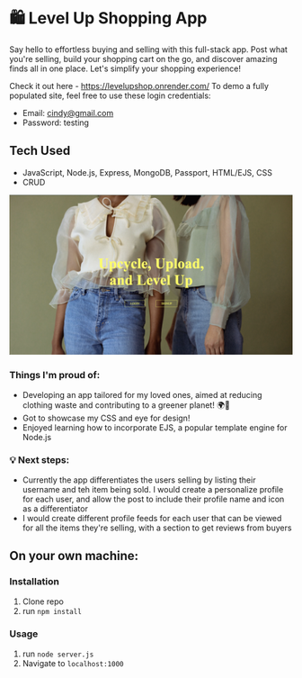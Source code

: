 # 🛍️ Level Up Shopping App

Say hello to effortless buying and selling with this full-stack app. Post what you're selling, build your shopping cart on the go, and discover amazing finds all in one place. Let's simplify your shopping experience! 

Check it out here - https://levelupshop.onrender.com/ To demo a fully populated site, feel free to use these login credentials:

- Email: cindy@gmail.com
- Password: testing

## Tech Used
- JavaScript, Node.js, Express, MongoDB, Passport, HTML/EJS, CSS
- CRUD

![Level Up Shopping App](public/img/readmeimage.png)

### Things I'm proud of:
- Developing an app tailored for my loved ones, aimed at reducing clothing waste and contributing to a greener planet! 🌍💚
- Got to showcase my CSS and eye for design! 
- Enjoyed learning how to incorporate EJS, a popular template engine for Node.js

### 💡 Next steps:
- Currently the app differentiates the users selling by listing their username and teh item being sold. I would create a personalize profile for each user, and allow the post to include their profile name and icon as a differentiator 
- I would create different profile feeds for each user that can be viewed for all the items they're selling, with a section to get reviews from buyers

## On your own machine:

### Installation

1. Clone repo
2. run `npm install`

### Usage

1. run `node server.js`
2. Navigate to `localhost:1000`

